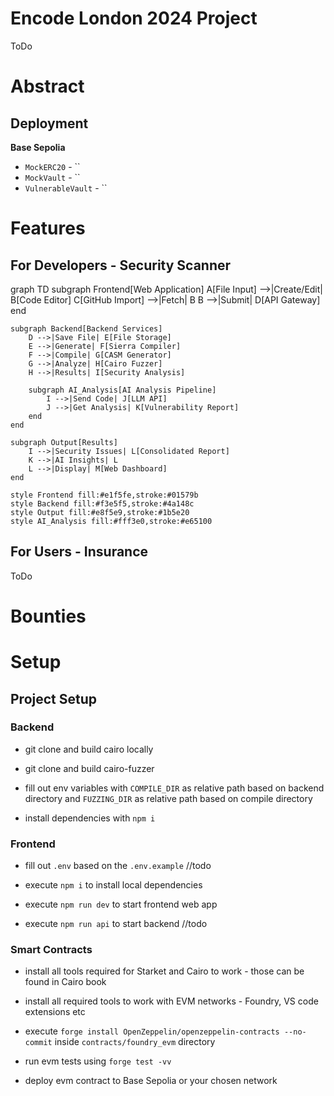 # Encode London 2024 Project

ToDo

# Abstract

## Deployment

**Base Sepolia**

- `MockERC20` - ``
- `MockVault` - ``
- `VulnerableVault` - ``

# Features

## For Developers - Security Scanner

graph TD
subgraph Frontend[Web Application]
A[File Input] -->|Create/Edit| B[Code Editor]
C[GitHub Import] -->|Fetch| B
B -->|Submit| D[API Gateway]
end

    subgraph Backend[Backend Services]
        D -->|Save File| E[File Storage]
        E -->|Generate| F[Sierra Compiler]
        F -->|Compile| G[CASM Generator]
        G -->|Analyze| H[Cairo Fuzzer]
        H -->|Results| I[Security Analysis]

        subgraph AI_Analysis[AI Analysis Pipeline]
            I -->|Send Code| J[LLM API]
            J -->|Get Analysis| K[Vulnerability Report]
        end
    end

    subgraph Output[Results]
        I -->|Security Issues| L[Consolidated Report]
        K -->|AI Insights| L
        L -->|Display| M[Web Dashboard]
    end

    style Frontend fill:#e1f5fe,stroke:#01579b
    style Backend fill:#f3e5f5,stroke:#4a148c
    style Output fill:#e8f5e9,stroke:#1b5e20
    style AI_Analysis fill:#fff3e0,stroke:#e65100

## For Users - Insurance

ToDo

# Bounties

# Setup

## Project Setup

### Backend

- git clone and build cairo locally

- git clone and build cairo-fuzzer

- fill out env variables with `COMPILE_DIR` as relative path based on backend directory and `FUZZING_DIR` as relative path based on compile directory

- install dependencies with `npm i`

### Frontend

- fill out `.env` based on the `.env.example` //todo

- execute `npm i` to install local dependencies

- execute `npm run dev` to start frontend web app

- execute `npm run api` to start backend //todo

### Smart Contracts

- install all tools required for Starket and Cairo to work - those can be found in Cairo book

- install all required tools to work with EVM networks - Foundry, VS code extensions etc

- execute `forge install OpenZeppelin/openzeppelin-contracts --no-commit` inside `contracts/foundry_evm` directory

- run evm tests using `forge test -vv`

- deploy evm contract to Base Sepolia or your chosen network
